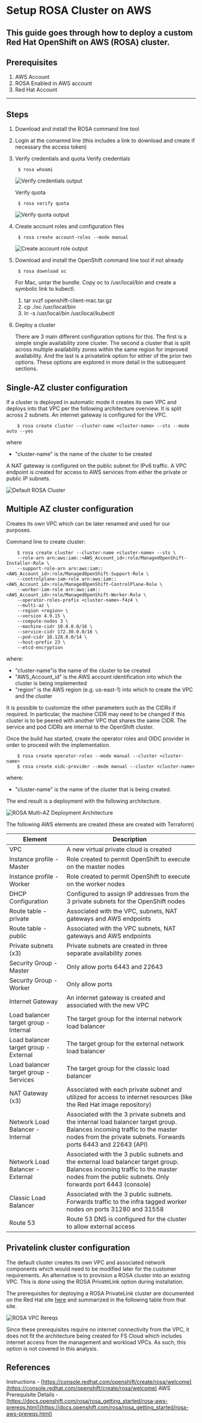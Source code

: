 # Setup ROSA Cluster on AWS
This guide goes through how to deploy a custom Red Hat OpenShift on AWS (ROSA) cluster.
---
## Prerequisites
1. AWS Account
1. ROSA Enabled in AWS account
1. Red Hat Account
---
## Steps
1. Download and install the ROSA command line tool
1. Login at the comamnd line (this includes a link to download and create if necessary the access token)
1. Verify credentials and quota
    Verify credentials

        $ rosa whoami

    ![Verify credentials output](../static/rosa-whoami-output.png)

    Verify quota

        $ rosa verify quota

    ![Verify quota output](../static/rosa-verifyquota-output.png)

1. Create account roles and configuration files

        $ rosa create account-roles --mode manual

    ![Create account role output](../static/rosa-createroles-output.png)

1. Download and install the OpenShift command line tool if not already

        $ rosa download oc
    
    For Mac, untar the bundle. Copy oc to /usr/local/bin and create a symbolic link to kubectl.
    1. tar xvzf openshift-client-mac.tar.gz
    1. cp ./oc /usr/local/bin
    1. ln -s /usr/local/bin /usr/local/kubectl

1. Deploy a cluster
    
    There are 3 main different configuration options for this. The first is a simple single availability zone cluster. The second a cluster that is split across multiple availability zones within the same region for improved availability. And the last is a privatelink option for either of the prior two options. These options are explored in more detail in the subsequent sections.

## Single-AZ cluster configuration

If a cluster is deployed in automatic mode it creates its own VPC and deploys into that VPC per the following architecture overview. It is split across 2 subnets. An internet gateway is configured for the VPC.

        $ rosa create cluster --cluster-name <cluster-name> --sts --mode auto --yes
where
- "cluster-name" is the name of the cluster to be created

A NAT gateway is configured on the public subnet for IPv6 traffic.
A VPC endpoint is created for access to AWS services from either the private or public IP subnets.

![Default ROSA Cluster](../static/default-rosa.png)

## Multiple AZ cluster configuration

Creates its own VPC which can be later renamed and used for our purposes.

Command line to create cluster:

        $ rosa create cluster --cluster-name <cluster-name> --sts \
        --role-arn arn:aws:iam::<AWS_Account_id>:role/ManagedOpenShift-Installer-Role \
        --support-role-arn arn:aws:iam::<AWS_Account_id>:role/ManagedOpenShift-Support-Role \
        --controlplane-iam-role arn:aws:iam::<AWS_Account_id>:role/ManagedOpenShift-ControlPlane-Role \
        --worker-iam-role arn:aws:iam::<AWS_Account_id>:role/ManagedOpenShift-Worker-Role \
        --operator-roles-prefix <cluster-name>-f4z4 \
        --multi-az \
        --region <region> \
        --version 4.9.15 \
        --compute-nodes 3 \
        --machine-cidr 10.0.0.0/16 \
        --service-cidr 172.30.0.0/16 \
        --pod-cidr 10.128.0.0/14 \
        --host-prefix 23 \
        --etcd-encryption

where:
- "cluster-name"is the name of the cluster to be created
- "AWS_Account_id" is the AWS account identification into which the cluster is being implemented
- "region" is the AWS region (e.g. us-east-1) into which to create the VPC and the cluster

It is possible to customize the other parameters such as the CIDRs if required. In particular, the machine CIDR may need to be changed if this cluster is to be peered with another VPC that shares the same CIDR. The service and pod CIDRs are internal to the OpenShift cluster.

Once the build has started, create the operator roles and OIDC provider in order to proceed with the implementation.

        $ rosa create operator-roles --mode manual --cluster <cluster-name>
        $ rosa create oidc-provider --mode manual --cluster <cluster-name>

where:
- "cluster-name" is the name of the cluster that is being created.

The end result is a deployment with the following architecture.

![ROSA Multi-AZ Deployment Architecture](../static/multi-az-rosa.png)

The following AWS elements are created (these are created with Terraform)

| Element | Description |
|-------------------------|-------------------------------------------------------------------------------------------------|
| VPC | A new virtual private cloud is created |
| Instance profile - Master | Role created to permit OpenShift to execute on the master nodes |
| Instance profile - Worker | Role created to permit OpenShift to execute on the worker nodes |
| DHCP Configuration | Configured to assign IP addresses from the 3 private subnets for the OpenShift nodes |
| Route table - private | Associated with the VPC, subnets, NAT gateways and AWS endpoints |
| Route table - public | Associated with the VPC subnets, NAT gateways and AWS endpoints  | 
| Private subnets (x3) | Private subnets are created in three separate availability zones |
| Security Group - Master | Only allow ports 6443 and 22643 |
| Security Group - Worker | Only allow ports  |
| Internet Gateway | An internet gateway is created and associated with the new VPC |
| Load balancer target group - Internal | The target group for the internal network load balancer |
| Load balancer target group - External | The target group for the external network load balancer |
| Load balancer target group - Services | The target group for the classic load balancer |
| NAT Gateway (x3) | Associated with each private subnet and utilized for access to internet resources (like the Red Hat image repository) |
| Network Load Balancer - Internal | Associated with the 3 private subnets and the internal load balancer target group. Balances incoming traffic to the master nodes from the private subnets. Forwards ports 6443 and 22643 (API) |
| Network Load Balancer - External | Associated with the 3 public subnets and the external load balancer target group. Balances incoming traffic to the master nodes from the public subnets. Only forwards port 6443 (console) |
| Classic Load Balancer | Associated with the 3 public subnets. Forwards traffic to the infra tagged worker nodes on ports 31280 and 31558 |
| Route 53 | Route 53 DNS is configured for the cluster to allow external access |

## Privatelink cluster configuration

The default cluster creates its own VPC and associated network components which would need to be modified later for the customer requirements. An alternative is to provision a ROSA cluster into an existing VPC. This is done using the ROSA PrivateLink option during installation.

The prerequisites for deploying a ROSA PrivateLink cluster are documented on the Red Hat site [here](https://docs.openshift.com/rosa/rosa_getting_started/rosa-aws-privatelink-creating-cluster.html) and summarized in the following table from that site.

![ROSA VPC Rereqs](../static/rosa-privatelink-prereqs.png)

Since these prerequisites require no internet connectivity from the VPC, it does not fit the architecture being created for FS Cloud which includes internet access from the management and workload VPCs. As such, this option is not covered in this analysis.

## References
Instructions - [https://console.redhat.com/openshift/create/rosa/welcome](https://console.redhat.com/openshift/create/rosa/welcome)
AWS Prerequisite Details - [https://docs.openshift.com/rosa/rosa_getting_started/rosa-aws-prereqs.html](https://docs.openshift.com/rosa/rosa_getting_started/rosa-aws-prereqs.html)